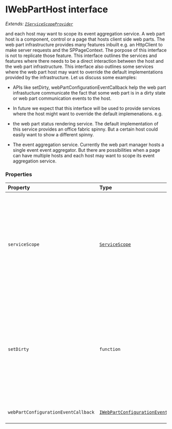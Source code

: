 # IWebPartHost interface

_Extends: [`IServiceScopeProvider`](iservicescopeprovider.md)_



and each host may want to scope its event aggregation service. 
A web part host is a component, control or a page that hosts client side web parts. 
The web part infrastructure provides many features inbuilt e.g. an HttpClient to make 
server requests and the SPPageContext. The porpose of this interface is not to replicate 
those feature. This interface outlines the services and features where there needs to be 
a direct interaction between the host and the web part infrastructure. This interface also 
outlines some services where the web part host may want to override the default 
implementations provided by the infrastructure. Let us discuss some examples: 
 
- APIs like setDirty, webPartConfigurationEventCallback help the web part infrastucture 
communicate the fact that some web part is in a dirty state or web part communication 
events to the host. 
 
- In future we expect that this interface will be used to provide services where the host 
might want to override the default implemenations. e.g. 
- the web part status rendering service. The default implementation of this service 
provides an office fabric spinny. But a certain host could easily want to show a 
different spinny. 
 
- The event aggregation service. Currently the web part manager hosts a single event 
event aggregator. But there are possibilities when a page can have multiple hosts 
and each host may want to scope its event aggregation service.




### Properties

| Property	   | Type	| Description|
|:-------------|:-------|:-----------|
|`serviceScope`      | [`ServiceScope`](servicescope.md) | serviceScope: ServiceScope  ServiceScope provides a formalized way for components to register and consume dependencies  ("services"), and to enable different implementations to be registered in different scopes |
|`setDirty`      | `function` | serviceScope: ServiceScope  ServiceScope provides a formalized way for components to register and consume dependencies  ("services"), and to enable different implementations to be registered in different scopes |
|`webPartConfigurationEventCallback`      | [`IWebPartConfigurationEventCallback`](iwebpartconfigurationeventcallback.md) | Web part configuration event callback |






